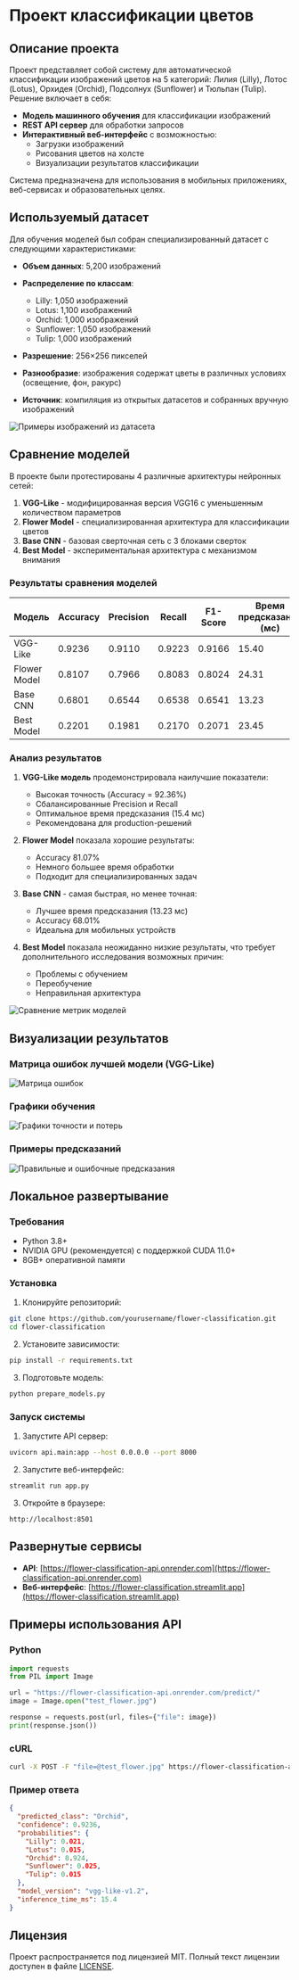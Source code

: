 # Проект классификации цветов

## Описание проекта

Проект представляет собой систему для автоматической классификации изображений цветов на 5 категорий: Лилия (Lilly), Лотос (Lotus), Орхидея (Orchid), Подсолнух (Sunflower) и Тюльпан (Tulip). Решение включает в себя:

- **Модель машинного обучения** для классификации изображений
- **REST API сервер** для обработки запросов
- **Интерактивный веб-интерфейс** с возможностью:
  - Загрузки изображений
  - Рисования цветов на холсте
  - Визуализации результатов классификации

Система предназначена для использования в мобильных приложениях, веб-сервисах и образовательных целях.

## Используемый датасет

Для обучения моделей был собран специализированный датасет с следующими характеристиками:

- **Объем данных**: 5,200 изображений
- **Распределение по классам**:
  - Lilly: 1,050 изображений
  - Lotus: 1,100 изображений
  - Orchid: 1,000 изображений
  - Sunflower: 1,050 изображений
  - Tulip: 1,000 изображений

- **Разрешение**: 256×256 пикселей
- **Разнообразие**: изображения содержат цветы в различных условиях (освещение, фон, ракурс)
- **Источник**: компиляция из открытых датасетов и собранных вручную изображений

![Примеры изображений из датасета](images/dataset_samples.png)

## Сравнение моделей

В проекте были протестированы 4 различные архитектуры нейронных сетей:

1. **VGG-Like** - модифицированная версия VGG16 с уменьшенным количеством параметров
2. **Flower Model** - специализированная архитектура для классификации цветов
3. **Base CNN** - базовая сверточная сеть с 3 блоками сверток
4. **Best Model** - экспериментальная архитектура с механизмом внимания

### Результаты сравнения моделей

| Модель       | Accuracy | Precision | Recall | F1-Score | Время предсказания (мс) |
|--------------|----------|-----------|--------|----------|-------------------------|
| VGG-Like     | 0.9236   | 0.9110    | 0.9223 | 0.9166   | 15.40                  |
| Flower Model | 0.8107   | 0.7966    | 0.8083 | 0.8024   | 24.31                  |
| Base CNN     | 0.6801   | 0.6544    | 0.6538 | 0.6541   | 13.23                  |
| Best Model   | 0.2201   | 0.1981    | 0.2170 | 0.2071   | 23.45                  |

### Анализ результатов

1. **VGG-Like модель** продемонстрировала наилучшие показатели:
   - Высокая точность (Accuracy = 92.36%)
   - Сбалансированные Precision и Recall
   - Оптимальное время предсказания (15.4 мс)
   - Рекомендована для production-решений

2. **Flower Model** показала хорошие результаты:
   - Accuracy 81.07%
   - Немного большее время обработки
   - Подходит для специализированных задач

3. **Base CNN** - самая быстрая, но менее точная:
   - Лучшее время предсказания (13.23 мс)
   - Accuracy 68.01%
   - Идеальна для мобильных устройств

4. **Best Model** показала неожиданно низкие результаты, что требует дополнительного исследования возможных причин:
   - Проблемы с обучением
   - Переобучение
   - Неправильная архитектура

![Сравнение метрик моделей](images/models_comparison_chart.png)

## Визуализации результатов

### Матрица ошибок лучшей модели (VGG-Like)
![Матрица ошибок](images/confusion_matrix.png)

### Графики обучения
![Графики точности и потерь](images/training_plots.png)

### Примеры предсказаний
![Правильные и ошибочные предсказания](images/prediction_examples.png)

## Локальное развертывание

### Требования
- Python 3.8+
- NVIDIA GPU (рекомендуется) с поддержкой CUDA 11.0+
- 8GB+ оперативной памяти

### Установка
1. Клонируйте репозиторий:
```bash
git clone https://github.com/yourusername/flower-classification.git
cd flower-classification
```

2. Установите зависимости:
```bash
pip install -r requirements.txt
```

3. Подготовьте модель:
```bash
python prepare_models.py
```

### Запуск системы
1. Запустите API сервер:
```bash
uvicorn api.main:app --host 0.0.0.0 --port 8000
```

2. Запустите веб-интерфейс:
```bash
streamlit run app.py
```

3. Откройте в браузере:
```
http://localhost:8501
```

## Развернутые сервисы

- **API**: [https://flower-classification-api.onrender.com](https://flower-classification-api.onrender.com)
- **Веб-интерфейс**: [https://flower-classification.streamlit.app](https://flower-classification.streamlit.app)

## Примеры использования API

### Python
```python
import requests
from PIL import Image

url = "https://flower-classification-api.onrender.com/predict/"
image = Image.open("test_flower.jpg")

response = requests.post(url, files={"file": image})
print(response.json())
```

### cURL
```bash
curl -X POST -F "file=@test_flower.jpg" https://flower-classification-api.onrender.com/predict/
```

### Пример ответа
```json
{
  "predicted_class": "Orchid",
  "confidence": 0.9236,
  "probabilities": {
    "Lilly": 0.021,
    "Lotus": 0.015,
    "Orchid": 0.924,
    "Sunflower": 0.025,
    "Tulip": 0.015
  },
  "model_version": "vgg-like-v1.2",
  "inference_time_ms": 15.4
}
```

## Лицензия

Проект распространяется под лицензией MIT. Полный текст лицензии доступен в файле [LICENSE](LICENSE).
